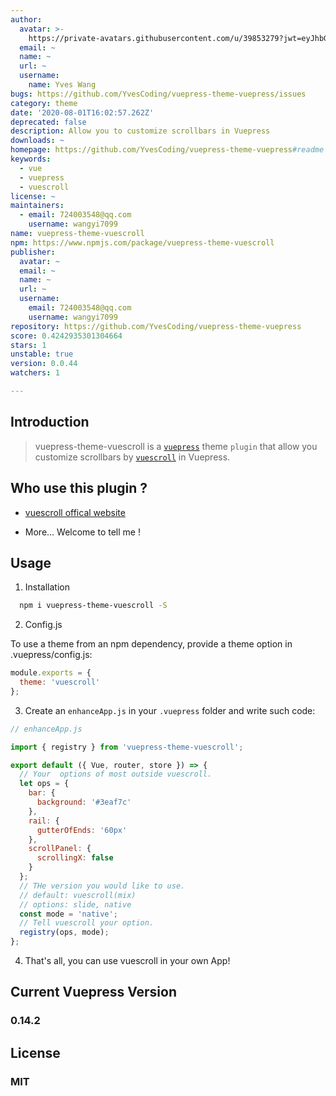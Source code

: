 ```yaml
---
author:
  avatar: >-
    https://private-avatars.githubusercontent.com/u/39853279?jwt=eyJhbGciOiJIUzI1NiIsInR5cCI6IkpXVCJ9.eyJpc3MiOiJnaXRodWIuY29tIiwiYXVkIjoicmF3LmdpdGh1YnVzZXJjb250ZW50LmNvbSIsImtleSI6ImtleTEiLCJleHAiOjE3MzQ2NzM4NjAsIm5iZiI6MTczNDY3MjY2MCwicGF0aCI6Ii91LzM5ODUzMjc5In0.dhQAd3ffOgmCGZMr5s_m7L_46v2qmOF6jlEXrjXKlVg&v=4
  email: ~
  name: ~
  url: ~
  username:
    name: Yves Wang
bugs: https://github.com/YvesCoding/vuepress-theme-vuepress/issues
category: theme
date: '2020-08-01T16:02:57.262Z'
deprecated: false
description: Allow you to customize scrollbars in Vuepress
downloads: ~
homepage: https://github.com/YvesCoding/vuepress-theme-vuepress#readme
keywords:
  - vue
  - vuepress
  - vuescroll
license: ~
maintainers:
  - email: 724003548@qq.com
    username: wangyi7099
name: vuepress-theme-vuescroll
npm: https://www.npmjs.com/package/vuepress-theme-vuescroll
publisher:
  avatar: ~
  email: ~
  name: ~
  url: ~
  username:
    email: 724003548@qq.com
    username: wangyi7099
repository: https://github.com/YvesCoding/vuepress-theme-vuepress
score: 0.4242935301304664
stars: 1
unstable: true
version: 0.0.44
watchers: 1

---
```


## Introduction

> vuepress-theme-vuescroll is a [`vuepress`](https://github.com/vuejs/vuepress) theme `plugin` that allow you customize scrollbars by [`vuescroll`](https://github.com/YvesCoding/vuescroll) in Vuepress.

## Who use this plugin ?

- [vuescroll offical website](http://vuescrolljs.yvescoding.org/)

- More... Welcome to tell me !

## Usage

1. Installation

```bash
  npm i vuepress-theme-vuescroll -S
```

2. Config.js

To use a theme from an npm dependency, provide a theme option in .vuepress/config.js:

```javascript
module.exports = {
  theme: 'vuescroll'
};
```

3. Create an `enhanceApp.js` in your `.vuepress` folder and write such code:

```javascript
// enhanceApp.js

import { registry } from 'vuepress-theme-vuescroll';

export default ({ Vue, router, store }) => {
  // Your  options of most outside vuescroll.
  let ops = {
    bar: {
      background: '#3eaf7c'
    },
    rail: {
      gutterOfEnds: '60px'
    },
    scrollPanel: {
      scrollingX: false
    }
  };
  // THe version you would like to use.
  // default: vuescroll(mix)
  // options: slide, native
  const mode = 'native';
  // Tell vuescroll your option.
  registry(ops, mode);
};
```

4. That's all, you can use vuescroll in your own App!

## Current Vuepress Version

### 0.14.2

## License

### MIT
